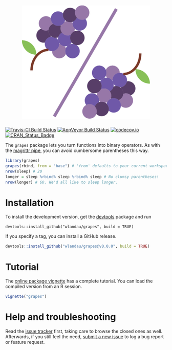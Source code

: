 <h1 align="center">
  <img width="400" src="./vignettes/logo.png" alt="">
</h1>

[![Travis-CI Build Status](https://travis-ci.org/wlandau/grapes.svg?branch=master)](https://travis-ci.org/wlandau/grapes)
[![AppVeyor Build Status](https://ci.appveyor.com/api/projects/status/github/wlandau/grapes?branch=master&svg=true)](https://ci.appveyor.com/project/wlandau/grapes)
[![codecov.io](https://codecov.io/github/wlandau/grapes/coverage.svg?branch=master)](https://codecov.io/github/wlandau/grapes?branch=master)
[![CRAN_Status_Badge](http://www.r-pkg.org/badges/version/grapes)](http://cran.r-project.org/package=grapes)

The `grapes` package lets you turn functions into binary operators. As with the [magrittr pipe](https://CRAN.R-project.org/package=magrittr/vignettes/magrittr.html), you can avoid cumbersome parentheses this way.

```r
library(grapes)
grapes(rbind, from = "base") # 'from' defaults to your current workspace
nrow(sleep) # 20
longer = sleep %rbind% sleep %rbind% sleep # No clumsy parentheses!
nrow(longer) # 60. We'd all like to sleep longer.
```

# Installation

To install the development version, get the [devtools](https://CRAN.R-project.org/package=devtools) package and run

```
devtools::install_github("wlandau/grapes", build = TRUE)
```

If you specify a tag, you can install a GitHub release.

```r
devtools::install_github("wlandau/grapes@v0.0.0", build = TRUE)
```

# Tutorial

The [online package vignette](https://github.com/wlandau/grapes/blob/master/vignettes/grapes.Rmd) has a complete tutorial. You can load the compiled version from an R session.

```r
vignette("grapes")
```


# Help and troubleshooting

Read the [issue tracker](https://github.com/wlandau/grapes/issues) first, taking care to browse the closed ones as well. Afterwards, if you still feel the need, [submit a new issue](https://github.com/wlandau/grapes/issues/new) to log a bug report or feature request.
